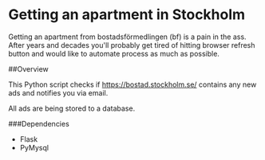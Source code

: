 # Getting an apartment in Stockholm

Getting an apartment from bostadsförmedlingen (bf) is a pain in the ass. After years and decades you'll probably get tired of hitting browser refresh button and would like to automate process as much as possible.

##Overview

This Python script checks if https://bostad.stockholm.se/ contains any new ads and notifies you via email.


All ads are being stored to a database.

###Dependencies

* Flask
* PyMysql
